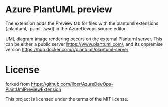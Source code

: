 # Azure PlantUML preview

The extension adds the Preview tab for files with the plantuml extensions (.plantuml, .puml, .wsd) in the AzureDevops source editor.

UML diagram image rendering occurs on the external Plantuml server. This can be either a public server https://www.plantuml.com/, and its onpremise version https://hub.docker.com/r/plantuml/plantuml-server

# License

forked from https://github.com/Iloer/AzureDevOps-PlantUmlPreviewExtension

This project is licensed under the terms of the MIT license.
